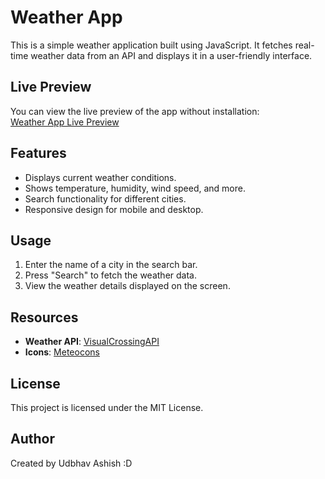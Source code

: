 # Weather App  

This is a simple weather application built using JavaScript. It fetches real-time weather data from an API and displays it in a user-friendly interface.  


## Live Preview  

You can view the live preview of the app without installation:  
[Weather App Live Preview](https://udbhav227.github.io/weather-app/)  


## Features  
- Displays current weather conditions.  
- Shows temperature, humidity, wind speed, and more.  
- Search functionality for different cities.  
- Responsive design for mobile and desktop.  


## Usage  

1. Enter the name of a city in the search bar.  
2. Press "Search" to fetch the weather data.  
3. View the weather details displayed on the screen.  

## Resources  

- **Weather API**: [VisualCrossingAPI](https://www.visualcrossing.com/weather-api/)  
- **Icons**: [Meteocons](http://www.meteocons.com/)  

## License  

This project is licensed under the MIT License.  

## Author  

Created by Udbhav Ashish :D
